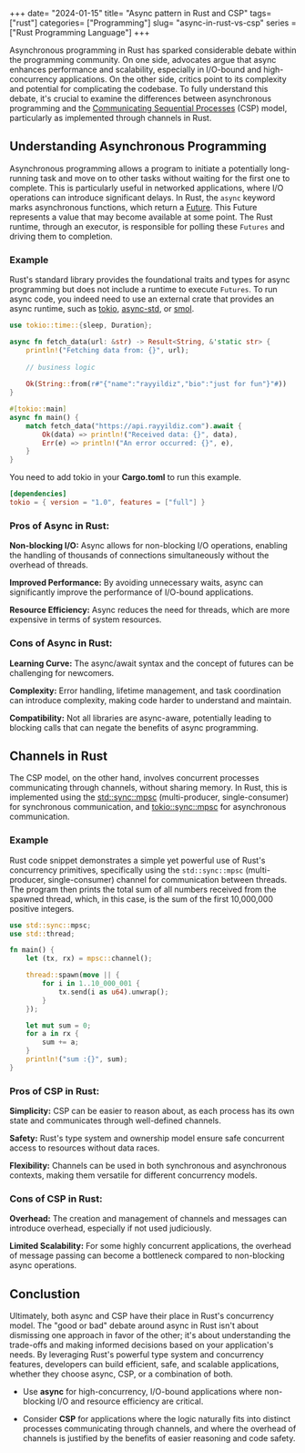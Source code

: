 +++
date= "2024-01-15"
title= "Async pattern in Rust and CSP"
tags= ["rust"]
categories= ["Programming"]
slug= "async-in-rust-vs-csp"
series = ["Rust Programming Language"]
+++

Asynchronous programming in Rust has sparked considerable debate within the programming community. On one side, advocates argue that async enhances performance and scalability, especially in I/O-bound and high-concurrency applications. On the other side, critics point to its complexity and potential for complicating the codebase. To fully understand this debate, it's crucial to examine the differences between asynchronous programming and the [Communicating Sequential Processes](https://en.wikipedia.org/wiki/Communicating_sequential_processes) (CSP) model, particularly as implemented through channels in Rust.


## Understanding Asynchronous Programming


Asynchronous programming allows a program to initiate a potentially long-running task and move on to other tasks without waiting for the first one to complete. This is particularly useful in networked applications, where I/O operations can introduce significant delays. In Rust, the `async` keyword marks asynchronous functions, which return a [Future](https://doc.rust-lang.org/std/future/trait.Future.html). This Future represents a value that may become available at some point. The Rust runtime, through an executor, is responsible for polling these `Futures` and driving them to completion.

### Example

Rust's standard library provides the foundational traits and types for async programming but does not include a runtime to execute `Futures`. To run async code, you indeed need to use an external crate that provides an async runtime, such as [tokio](https://tokio.rs), [async-std](https://async.rs), or [smol](https://github.com/smol-rs/smol).



```rust
use tokio::time::{sleep, Duration};

async fn fetch_data(url: &str) -> Result<String, &'static str> {
    println!("Fetching data from: {}", url);
    
    // business logic
    
    Ok(String::from(r#"{"name":"rayyildiz","bio":"just for fun"}"#))
}

#[tokio::main]
async fn main() {
    match fetch_data("https://api.rayyildiz.com").await {
        Ok(data) => println!("Received data: {}", data),
        Err(e) => println!("An error occurred: {}", e),
    }
}
```

You need to add tokio in your **Cargo.toml**  to run this example.

```toml
[dependencies]
tokio = { version = "1.0", features = ["full"] }
```

### Pros of Async in Rust:

**Non-blocking I/O:** Async allows for non-blocking I/O operations, enabling the handling of thousands of connections simultaneously without the overhead of threads.

**Improved Performance:** By avoiding unnecessary waits, async can significantly improve the performance of I/O-bound applications.

**Resource Efficiency:** Async reduces the need for threads, which are more expensive in terms of system resources.

### Cons of Async in Rust:

**Learning Curve:** The async/await syntax and the concept of futures can be challenging for newcomers.

**Complexity:** Error handling, lifetime management, and task coordination can introduce complexity, making code harder to understand and maintain.

**Compatibility:** Not all libraries are async-aware, potentially leading to blocking calls that can negate the benefits of async programming.

## Channels in Rust

The CSP model, on the other hand, involves concurrent processes communicating through channels, without sharing memory. In Rust, this is implemented using the [std::sync::mpsc](https://doc.rust-lang.org/std/sync/mpsc/index.html) (multi-producer, single-consumer) for synchronous communication, and [tokio::sync::mpsc](https://docs.rs/tokio/latest/tokio/sync/mpsc/index.html) for asynchronous communication. 

### Example

Rust code snippet demonstrates a simple yet powerful use of Rust's concurrency primitives, specifically using the `std::sync::mpsc` (multi-producer, single-consumer) channel for communication between threads. The program then prints the total sum of all numbers received from the spawned thread, which, in this case, is the sum of the first 10,000,000 positive integers.


```rust
use std::sync::mpsc;
use std::thread;

fn main() {
    let (tx, rx) = mpsc::channel();

    thread::spawn(move || {
        for i in 1..10_000_001 {
            tx.send(i as u64).unwrap();
        }
    });

    let mut sum = 0;
    for a in rx {
        sum += a;
    }
    println!("sum :{}", sum);
}
```

### Pros of CSP in Rust:

**Simplicity:** CSP can be easier to reason about, as each process has its own state and communicates through well-defined channels.

**Safety:** Rust's type system and ownership model ensure safe concurrent access to resources without data races.

**Flexibility:** Channels can be used in both synchronous and asynchronous contexts, making them versatile for different concurrency models.


### Cons of CSP in Rust:

**Overhead:** The creation and management of channels and messages can introduce overhead, especially if not used judiciously.

**Limited Scalability:** For some highly concurrent applications, the overhead of message passing can become a bottleneck compared to non-blocking async operations.

## Conclustion

Ultimately, both async and CSP have their place in Rust's concurrency model. The "good or bad" debate around async in Rust isn't about dismissing one approach in favor of the other; it's about understanding the trade-offs and making informed decisions based on your application's needs. By leveraging Rust's powerful type system and concurrency features, developers can build efficient, safe, and scalable applications, whether they choose async, CSP, or a combination of both.


* Use **async** for high-concurrency, I/O-bound applications where non-blocking I/O and resource efficiency are critical.

* Consider **CSP** for applications where the logic naturally fits into distinct processes communicating through channels, and where the overhead of channels is justified by the benefits of easier reasoning and code safety.